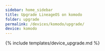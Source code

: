 ```yaml
---
sidebar: home_sidebar
title: Upgrade LineageOS on komodo
folder: upgrade
permalink: /devices/komodo/upgrade/
device: komodo
---
```

{% include templates/device_upgrade.md %}
